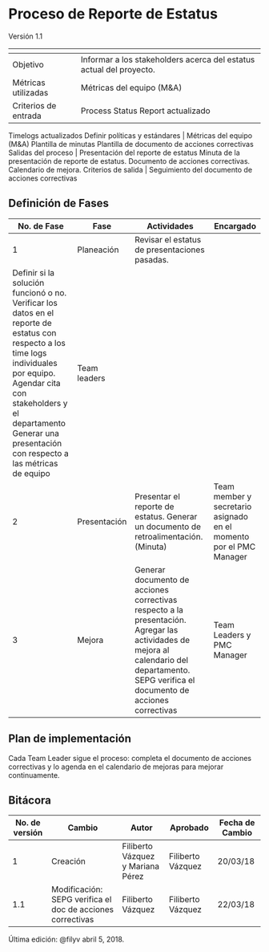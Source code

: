 # Proceso de Reporte de Estatus
Versión 1.1


[]() | []()  
--|--
Objetivo| Informar a los stakeholders acerca del estatus actual del proyecto.
Métricas utilizadas | Métricas del equipo (M&A)
Criterios de entrada | Process Status Report actualizado
Timelogs actualizados
Definir políticas y estándares | Métricas del equipo (M&A)
Plantilla de minutas
Plantilla de documento de acciones correctivas
Salidas del proceso | Presentación del reporte de estatus 
Minuta de la presentación de reporte de estatus.
Documento de acciones correctivas.
Calendario de mejora.
Criterios de salida | Seguimiento del documento de acciones correctivas

## Definición de Fases
No. de Fase | Fase | Actividades | Encargado
------------|------|-------------|-----------
1 | Planeación | Revisar el estatus de presentaciones pasadas. 
Definir si la solución funcionó o no. Verificar los datos en el reporte de estatus con respecto a los time logs individuales por equipo. Agendar cita con stakeholders y el departamento Generar una presentación con respecto a las métricas de equipo | Team leaders
2 | Presentación | Presentar el reporte de estatus. Generar un documento de retroalimentación. (Minuta) | Team member y secretario asignado en el momento por el PMC Manager
3 | Mejora | Generar documento de acciones correctivas respecto a la presentación. Agregar las actividades de mejora al calendario del departamento. SEPG verifica el documento de acciones correctivas | Team Leaders y PMC Manager

## Plan de implementación
Cada Team Leader sigue el proceso: completa el documento de acciones correctivas y lo agenda en el calendario de mejoras para mejorar continuamente.

## Bitácora
No. de versión | Cambio | Autor | Aprobado | Fecha de Cambio
---------------|--------|-------|----------|-----------------
1 | Creación | Filiberto Vázquez y Mariana Pérez | Filiberto Vázquez | 20/03/18
1.1 | Modificación: SEPG verifica el doc de acciones correctivas | Filiberto Vázquez | Filiberto Vázquez | 22/03/18

Última edición: @filyv abril 5, 2018.
